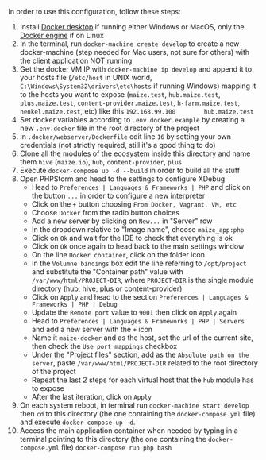 In order to use this configuration, follow these steps:

1. Install [Docker desktop](https://www.docker.com/products/docker-desktop) if running either Windows or MacOS, only the [Docker engine](https://www.docker.com/products/docker-engine) if on Linux
2. In the terminal, run `docker-machine create develop` to create a new docker-machine (step needed for Mac users, not sure for others) with the client application NOT running
3. Get the docker VM IP with `docker-machine ip develop` and append it to your hosts file (`/etc/host` in UNIX world, `C:\Windows\System32\drivers\etc\hosts` if running Windows) mapping it to the hosts you want to expose (`maize.test`, `hub.maize.test`, `plus.maize.test`, `content-provider.maize.test`, `h-farm.maize.test`, `henkel.maize.test`, etc) like this `192.168.99.100		hub.maize.test`
4. Set docker variables according to `.env.docker.example` by creating a new `.env.docker` file in the root directory of the project
5. In `.docker/webserver/Dockerfile` edit line `16` by setting your own credentials (not strictly required, still it's a good thing to do)
6. Clone all the modules of the ecosystem inside this directory and name them `hive` (`maize.io`), `hub`, `content-provider`, `plus`
7. Execute `docker-compose up -d --build` in order to build all the stuff
8. Open PHPStorm and head to the settings to configure XDebug
	- Head to `Preferences | Languages & Frameworks | PHP` and click on the button `...` in order to configure a new interpreter
	- Click on the `+` button choosing `From Docker, Vagrant, VM, etc`
	- Choose `Docker` from the radio button choices
	- Add a new server by clicking on `New...` in "Server" row
	- In the dropdown relative to "Image name", choose `maize_app:php`
	- Click on `Ok` and wait for the IDE to check that everything is ok
	- Click on `Ok` once again to head back to the main settings window
	- On the line `Docker container`, click on the folder icon
	- In the `Volumne bindings` box edit the line referring to `/opt/project` and substitute the "Container path" value with `/var/www/html/PROJECT-DIR`, where `PROJECT-DIR` is the single module directory (hub, hive, plus or content-provider)
	- Click on `Apply` and head to the section `Preferences | Languages & Frameworks | PHP | Debug`
	- Update the `Remote port` value to `9001` then click on `Apply` again
	- Head to `Preferences | Languages & Frameworks | PHP | Servers` and add a new server with the `+` icon
	- Name it `maize-docker` and as the host, set the url of the current site, then check the `Use port mappings` checkbox
	- Under the "Project files" section, add as the `Absolute path on the server`, paste `/var/www/html/PROJECT-DIR` related to the root directory of the project
	- Repeat the last 2 steps for each virtual host that the `hub` module has to expose
	- After the last iteration, click on `Apply`
9. On each system reboot, in terminal run `docker-machine start develop` then `cd` to this directory (the one containing the `docker-compose.yml` file) and execute `docker-compose up -d`.
10. Access the main application container when needed by typing in a terminal pointing to this directory (the one containing the `docker-compose.yml` file) `docker-compose run php bash`
